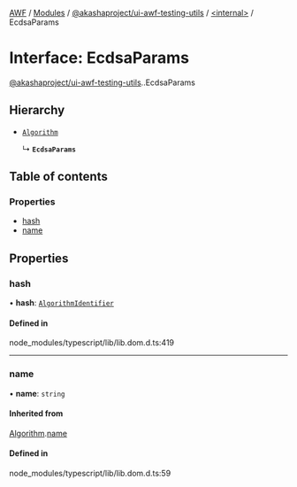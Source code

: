 [AWF](../README.md) / [Modules](../modules.md) / [@akashaproject/ui-awf-testing-utils](../modules/akashaproject_ui_awf_testing_utils.md) / [<internal\>](../modules/akashaproject_ui_awf_testing_utils._internal_.md) / EcdsaParams

# Interface: EcdsaParams

[@akashaproject/ui-awf-testing-utils](../modules/akashaproject_ui_awf_testing_utils.md).[<internal>](../modules/akashaproject_ui_awf_testing_utils._internal_.md).EcdsaParams

## Hierarchy

- [`Algorithm`](akashaproject_ui_awf_testing_utils._internal_.Algorithm.md)

  ↳ **`EcdsaParams`**

## Table of contents

### Properties

- [hash](akashaproject_ui_awf_testing_utils._internal_.EcdsaParams.md#hash)
- [name](akashaproject_ui_awf_testing_utils._internal_.EcdsaParams.md#name)

## Properties

### hash

• **hash**: [`AlgorithmIdentifier`](../modules/akashaproject_ui_awf_testing_utils._internal_.md#algorithmidentifier)

#### Defined in

node_modules/typescript/lib/lib.dom.d.ts:419

___

### name

• **name**: `string`

#### Inherited from

[Algorithm](akashaproject_ui_awf_testing_utils._internal_.Algorithm.md).[name](akashaproject_ui_awf_testing_utils._internal_.Algorithm.md#name)

#### Defined in

node_modules/typescript/lib/lib.dom.d.ts:59
